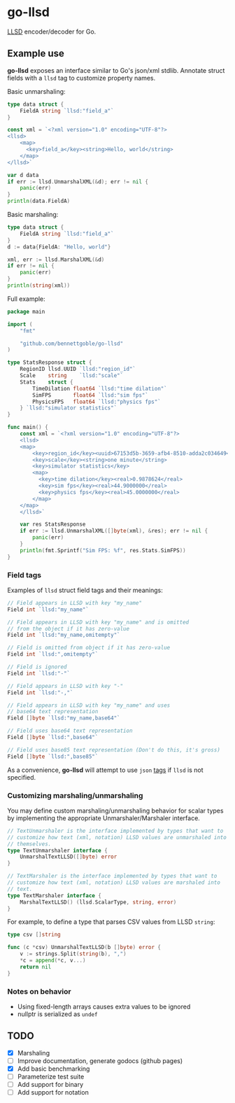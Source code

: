 # go-llsd

[LLSD][llsd] encoder/decoder for Go.

## Example use

**go-llsd** exposes an interface similar to Go's json/xml stdlib. Annotate
struct fields with a `llsd` tag to customize property names. 

Basic unmarshaling:
```go
type data struct {
    FieldA string `llsd:"field_a"`
}

const xml = `<?xml version="1.0" encoding="UTF-8"?>
<llsd>
    <map>
      <key>field_a</key><string>Hello, world</string>
    </map>
</llsd>`

var d data
if err := llsd.UnmarshalXML(&d); err != nil {
    panic(err)
}
println(data.FieldA)
```

Basic marshaling:
```go
type data struct {
    FieldA string `llsd:"field_a"`
}
d := data{FieldA: "Hello, world"}

xml, err := llsd.MarshalXML(&d)
if err != nil {
    panic(err)
}
println(string(xml))
```

Full example:
```go
package main

import (
    "fmt"

    "github.com/bennettgoble/go-llsd"
)

type StatsResponse struct {
    RegionID llsd.UUID `llsd:"region_id"`
    Scale    string    `llsd:"scale"`
    Stats    struct {
        TimeDilation float64 `llsd:"time dilation"`
        SimFPS       float64 `llsd:"sim fps"`
        PhysicsFPS   float64 `llsd:"physics fps"`
    } `llsd:"simulator statistics"`
}

func main() {
    const xml = `<?xml version="1.0" encoding="UTF-8"?>
    <llsd>
    <map>
        <key>region_id</key><uuid>67153d5b-3659-afb4-8510-adda2c034649</uuid>
        <key>scale</key><string>one minute</string>
        <key>simulator statistics</key>
        <map>
          <key>time dilation</key><real>0.9878624</real>
          <key>sim fps</key><real>44.9000000</real>
          <key>physics fps</key><real>45.0000000</real>
        </map>
    </map>
    </llsd>`

    var res StatsResponse
    if err := llsd.UnmarshalXML([]byte(xml), &res); err != nil {
        panic(err)
    }
    println(fmt.Sprintf("Sim FPS: %f", res.Stats.SimFPS))
}
```

### Field tags 

Examples of `llsd` struct field tags and their meanings:

```go
// Field appears in LLSD with key "my_name"
Field int `llsd:"my_name"`

// Field appears in LLSD with key "my_name" and is omitted
// from the object if it has zero-value
Field int `llsd:"my_name,omitempty"`

// Field is omitted from object if it has zero-value
Field int `llsd:",omitempty"`

// Field is ignored
Field int `llsd:"-"`

// Field appears in LLSD with key "-"
Field int `llsd:"-,"`

// Field appears in LLSD with key "my_name" and uses
// base64 text representation 
Field []byte `llsd:"my_name,base64"`

// Field uses base64 text representation 
Field []byte `llsd:",base64"`

// Field uses base85 text representation (Don't do this, it's gross)
Field []byte `llsd:",base85"`
```

As a convenience, **go-llsd** will attempt to use `json` [tags][json] if `llsd` is not
specified.

### Customizing marshaling/unmarshaling

You may define custom marshaling/unmarshaling behavior for scalar types by
implementing the appropriate Unmarshaler/Marshaler interface.

```go
// TextUnmarshaler is the interface implemented by types that want to
// customize how text (xml, notation) LLSD values are unmarshaled into
// themselves.
type TextUnmarshaler interface {
	UnmarshalTextLLSD([]byte) error
}

// TextMarshaler is the interface implemented by types that want to
// customize how text (xml, notation) LLSD values are marshaled into
// text.
type TextMarshaler interface {
	MarshalTextLLSD() (llsd.ScalarType, string, error)
}
```

For example, to define a type that parses CSV values from LLSD `string`:
```go
type csv []string

func (c *csv) UnmarshalTextLLSD(b []byte) error {
	v := strings.Split(string(b), ",")
	*c = append(*c, v...)
	return nil
}
```

### Notes on behavior

- Using fixed-length arrays causes extra values to be ignored 
- nullptr is serialized as `undef`

## TODO

- [x] Marshaling
- [ ] Improve documentation, generate godocs (github pages)
- [x] Add basic benchmarking
- [ ] Parameterize test suite
- [ ] Add support for binary
- [ ] Add support for notation 

[llsd]: https://wiki.secondlife.com/wiki/LLSD
[json]: https://pkg.go.dev/encoding/json#Marshal